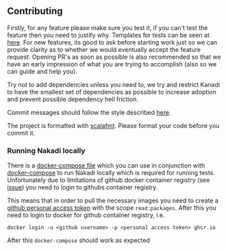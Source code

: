 ## Contributing

Firstly, for any feature please make sure you test it, if you can't test the feature then you need to justify why.
Templates for tests can be seen at [here](https://github.com/zalando-nakadi/kanadi/tree/master/src/test/scala). For new
features, its good to ask before starting work just so we can provide clarity as to whether we would eventually accept
the feature request. Opening PR's as soon as possible is also recommended so that we have an early impression of what
you are trying to accomplish (also so we can guide and help you).

Try not to add dependencies unless you need to, we try and restrict Kanadi to have the smallest set of dependencies as
possible to increase adoption and prevent possible dependency hell friction.

Commit messages should follow the style described [here](https://chris.beams.io/posts/git-commit/).

The project is formatted with [scalafmt](https://scalameta.org/scalafmt/). Please format your code before you commit it.

### Running Nakadi locally
There is a [docker-compose file](https://github.com/zalando-nakadi/kanadi/blob/master/docker-compose.yml) which you can use in
conjunction with [docker-compose](https://docs.docker.com/compose/) to run Nakadi locally which is required for running tests. Unfortunately due to limitations
of github docker container registry 
(see [issue](https://github.community/t/docker-pull-from-public-github-package-registry-fail-with-no-basic-auth-credentials-error/16358/68))
you need to login to githubs container registry.

This means that in order to pull the necessary images you need to create a [github personal access token](https://github.com/settings/tokens) 
with the scope `read:packages`. After this you need to login to docker for github container registry, i.e.

```shell
docker login -u <github username> -p <personal access token> ghcr.io
```

After this `docker-compose` should work as expected
